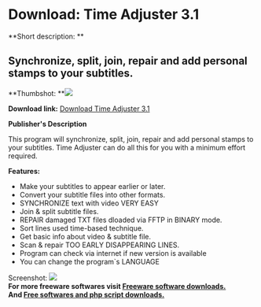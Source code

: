 # Download: Time Adjuster 3.1

**Short description: **

## Synchronize, split, join, repair and add personal stamps to your subtitles.

  
**Thumbshot: **![](http://www.freewarefiles.com/screenshot/timeadjuster_md.gif)   
  
**Download link:** [Download Time Adjuster 3.1](http://freesoftwares.boysofts.com/Time-Adjuster_program_22607.html)  
  

**Publisher's Description**  
  

This program will synchronize, split, join, repair and add personal stamps to
your subtitles. Time Adjuster can do all this for you with a minimum effort
required.

**Features:**

  * Make your subtitles to appear earlier or later. 
  * Convert your subtitle files into other formats. 
  * SYNCHRONIZE text with video VERY EASY 
  * Join & split subtitle files. 
  * REPAIR damaged TXT files dloaded via FFTP in BINARY mode. 
  * Sort lines used time-based technique. 
  * Get basic info about video & subtitle file. 
  * Scan & repair TOO EARLY DISAPPEARING LINES. 
  * Program can check via internet if new version is available 
  * You can change the program`s LANGUAGE 

  
  
Screenshot: ![](http://www.freewarefiles.com/screenshot/timeadjuster.gif)  
**For more freeware softwares visit [Freeware software downloads.](http://freesoftwares.boysofts.com/)**   
**And [Free softwares and php script downloads.](http://www.boysofts.com/)**

